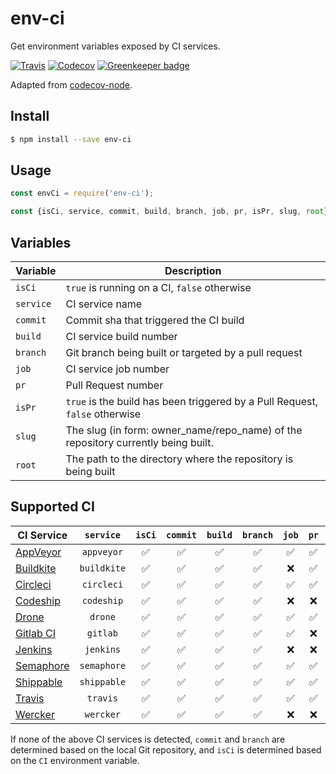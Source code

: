 # env-ci

Get environment variables exposed by CI services.

[![Travis](https://img.shields.io/travis/pvdlg/env-ci.svg)](https://travis-ci.org/pvdlg/env-ci)
[![Codecov](https://img.shields.io/codecov/c/github/pvdlg/env-ci.svg)](https://codecov.io/gh/pvdlg/env-ci)
[![Greenkeeper badge](https://badges.greenkeeper.io/pvdlg/env-ci.svg)](https://greenkeeper.io/)

Adapted from [codecov-node](https://github.com/codecov/codecov-node/blob/master/lib/detect.js).

## Install

```bash
$ npm install --save env-ci
```

## Usage

```js
const envCi = require('env-ci');

const {isCi, service, commit, build, branch, job, pr, isPr, slug, root} = envCi();
```

## Variables

| Variable  | Description                                                                       |
|-----------|-----------------------------------------------------------------------------------|
| `isCi`    | `true` is running on a CI, `false` otherwise                                      |
| `service` | CI service name                                                                   |
| `commit`  | Commit sha that triggered the CI build                                            |
| `build`   | CI service build number                                                           |
| `branch`  | Git branch being built or targeted by a pull request                              |
| `job`     | CI service job number                                                             |
| `pr`      | Pull Request number                                                               |
| `isPr`    | `true` is the build has been triggered by a Pull Request, `false` otherwise       |
| `slug`    | The slug (in form: owner_name/repo_name) of the repository currently being built. |
| `root`    | The path to the directory where the repository is being built                     |

## Supported CI

| CI Service                                                                                                |  `service`  | `isCi` | `commit` | `build` | `branch` | `job` | `pr` | `isPr` | `slug` | `root` |
|-----------------------------------------------------------------------------------------------------------|:-----------:|:------:|:--------:|:-------:|:--------:|:-----:|:----:|:------:|:------:|:------:|
| [AppVeyor]( https://www.appveyor.com/docs/environment-variables)                                          | `appveyor`  |   ✅    |    ✅     |    ✅    |    ✅     |   ✅   |  ✅   |   ✅    |   ✅    |   ✅    |
| [Buildkite](https://buildkite.com/docs/builds/environment-variables)                                      | `buildkite` |   ✅    |    ✅     |    ✅    |    ✅     |   ❌   |  ✅   |   ✅    |   ✅    |   ✅    |
| [Circleci](https://circleci.com/docs/1.0/environment-variables)                                           | `circleci`  |   ✅    |    ✅     |    ✅    |    ✅     |   ✅   |  ✅   |   ✅    |   ✅    |   ❌    |
| [Codeship](https://documentation.codeship.com/basic/builds-and-configuration/set-environment-variables)   | `codeship`  |   ✅    |    ✅     |    ✅    |    ✅     |   ❌   |  ❌   |   ❌    |   ✅    |   ❌    |
| [Drone](http://readme.drone.io/0.5/usage/environment-reference)                                           |   `drone`   |   ✅    |    ✅     |    ✅    |    ✅     |   ✅   |  ✅   |   ✅    |   ✅    |   ❌    |
| [Gitlab CI](https://docs.gitlab.com/ce/ci/variables/README.html)                                          |  `gitlab`   |   ✅    |    ✅     |    ✅    |    ✅     |   ✅   |  ❌   |   ❌    |   ✅    |   ✅    |
| [Jenkins](https://wiki.jenkins.io/display/JENKINS/Building+a+software+project)                            |  `jenkins`  |   ✅    |    ✅     |    ✅    |    ✅     |   ❌   |  ❌   |   ❌    |   ✅    |   ✅    |
| [Semaphore](https://semaphoreci.com/docs/available-environment-variables.html)                            | `semaphore` |   ✅    |    ✅     |    ✅    |    ✅     |   ✅   |  ✅   |   ✅    |   ✅    |   ✅    |
| [Shippable](http://docs.shippable.com/ci/env-vars/#stdEnv)                                                | `shippable` |   ✅    |    ✅     |    ✅    |    ✅     |   ✅   |  ✅   |   ✅    |   ✅    |   ✅    |
| [Travis](https://docs.travis-ci.com/user/environment-variables)                                           |  `travis`   |   ✅    |    ✅     |    ✅    |    ✅     |   ✅   |  ✅   |   ✅    |   ✅    |   ✅    |
| [Wercker](http://devcenter.wercker.com/docs/environment-variables/available-env-vars#hs_cos_wrapper_name) |  `wercker`  |   ✅    |    ✅     |    ✅    |    ✅     |   ❌   |  ❌   |   ❌    |   ✅    |   ✅    |

If none of the above CI services is detected, `commit` and `branch` are determined based on the local Git repository, and `isCi` is determined based on  the `CI` environment variable.
